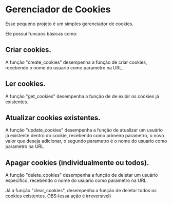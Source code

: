 # Gerenciador de Cookies

Esse pequeno projeto é um simples gerenciador de cookies.

Ele possui funcaos básicas como:

## Criar cookies.
 A função "create_cookies" desempenha a função de criar cookies, recebendo o nome do usuario como parametro na URL.

## Ler cookies.
 A função "get_cookies" desempenha a função de de exibir os cookies já existentes.

## Atualizar cookies existentes.
 A função "update_cookies" desempenha a função de atualizar um usuário já existente dentro do cookie, recebendo como primeiro parametro, o novo valor que deseja adicionar, o segundo parametro é o nome do usuario como parametro na URL

## Apagar cookies (individualmente ou todos).
 A função "delete_cookies" desempenha a função de deletar um usuário especifico, recebendo o nome do usuario como parametro na URL.

 Já a função "clear_cookies", desempenha a função de deletar todos os cookies existentes. OBS:(essa ação é irreversível)